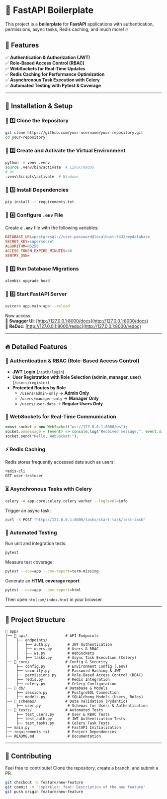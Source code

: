 # 🚀 FastAPI Boilerplate

This project is a **boilerplate** for **FastAPI** applications with authentication, permissions, async tasks, Redis caching, and much more! 🔥

## 📌 Features

✅ **Authentication & Authorization (JWT)**  
✅ **Role-Based Access Control (RBAC)**  
✅ **WebSockets for Real-Time Updates**  
✅ **Redis Caching for Performance Optimization**  
✅ **Asynchronous Task Execution with Celery**  
✅ **Automated Testing with Pytest & Coverage**  

---

## 🚀 **Installation & Setup**

### 🔹 1️⃣ Clone the Repository
```bash
git clone https://github.com/your-username/your-repository.git
cd your-repository
```

### 🔹 2️⃣ Create and Activate the Virtual Environment
```bash
python -m venv .venv
source .venv/bin/activate  # Linux/macOS
# or
.venv\Scripts\activate  # Windows
```

### 🔹 3️⃣ Install Dependencies
```bash
pip install -r requirements.txt
```

### 🔹 4️⃣ Configure `.env` File
Create a **`.env`** file with the following variables:
```ini
DATABASE_URL=postgresql://user:password@localhost:5432/mydatabase
SECRET_KEY=supersecret
ALGORITHM=HS256
ACCESS_TOKEN_EXPIRE_MINUTES=30
SENTRY_DSN=
```

### 🔹 5️⃣ Run Database Migrations
```bash
alembic upgrade head
```

### 🔹 6️⃣ Start FastAPI Server
```bash
uvicorn app.main:app --reload
```
Now access:  
🔗 **Swagger UI**: [http://127.0.0.1:8000/docs](http://127.0.0.1:8000/docs)  
🔗 **ReDoc**: [http://127.0.0.1:8000/redoc](http://127.0.0.1:8000/redoc)

---

## 🔥 **Detailed Features**

### 🔐 **Authentication & RBAC (Role-Based Access Control)**
- **JWT Login** (`/auth/login`)
- **User Registration with Role Selection (admin, manager, user)** (`/users/register`)
- **Protected Routes by Role**
  - `/users/admin-only` → **Admin Only**
  - `/users/manager-only` → **Manager Only**
  - `/users/user-data` → **Regular Users Only**

### 🔄 **WebSockets for Real-Time Communication**
```javascript
const socket = new WebSocket("ws://127.0.0.1:8000/ws");
socket.onmessage = (event) => console.log("Received message:", event.data);
socket.send("Hello, WebSocket!");
```

### ⚡ **Redis Caching**
Redis stores frequently accessed data such as users:
```bash
redis-cli
GET user:testuser
```

### ⏳ **Asynchronous Tasks with Celery**
```bash
celery -A app.core.celery.celery worker --loglevel=info
```
Trigger an async task:
```bash
curl -X POST "http://127.0.0.1:8000/tasks/start-task/test-task"
```

### 🧪 **Automated Testing**
Run unit and integration tests:
```bash
pytest
```
Measure test coverage:
```bash
pytest --cov=app --cov-report=term-missing
```
Generate an **HTML coverage report**:
```bash
pytest --cov=app --cov-report=html
```
Then open `htmlcov/index.html` in your browser.

---

## 📜 **Project Structure**
```
📂 app/
│── 📂 api/                 # API Endpoints
│    ├── endpoints/
│    │   ├── auth.py        # JWT Authentication
│    │   ├── users.py       # Users & RBAC
│    │   ├── ws.py          # WebSockets
│    │   ├── tasks.py       # Async Task Execution (Celery)
│── 📂 core/                # Config & Security
│    ├── config.py          # Environment Config (.env)
│    ├── security.py        # Password Hashing & JWT
│    ├── permissions.py     # Role-Based Access Control (RBAC)
│    ├── redis.py           # Redis Integration
│    ├── celery.py          # Celery Configuration
│── 📂 db/                  # Database & Models
│    ├── session.py         # PostgreSQL Connection
│    ├── models.py          # SQLAlchemy Models (Users, Roles)
│── 📂 schemas/             # Data Validation (Pydantic)
│    ├── user.py            # Schemas for Users & Authentication
│── 📂 tests/               # Automated Tests
│    ├── test_users.py      # User & RBAC Tests
│    ├── test_auth.py       # JWT Authentication Tests
│    ├── test_tasks.py      # Celery Task Tests
│── main.py                 # FastAPI Initialization
│── requirements.txt        # Project Dependencies
│── README.md               # Documentation
```

---

## 🤝 **Contributing**
Feel free to contribute! Clone the repository, create a branch, and submit a PR.  

```bash
git checkout -b feature/new-feature
git commit -m ":sparkles: feat: Description of the new feature"
git push origin feature/new-feature
```
